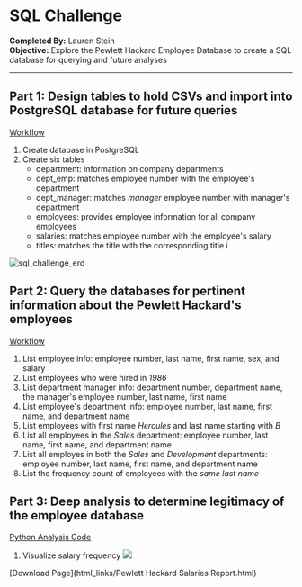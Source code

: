 # SQL Challenge
**Completed By:** Lauren Stein\
**Objective:** Explore the Pewlett Hackard Employee Database to create a SQL database for querying and future analyses

---

## Part 1: Design tables to hold CSVs and import into PostgreSQL database for future queries
[Workflow](sql_files/PH_schema.sql)
1. Create database in PostgreSQL 
2. Create six tables
    - department: information on company departments
    - dept_emp: matches employee number with the employee's department
    - dept_manager: matches *manager* employee number with manager's department
    - employees: provides employee information for all company employees
    - salaries: matches employee number with the employee's salary
    - titles: matches the title with the corresponding title i

![sql_challenge_erd](https://user-images.githubusercontent.com/47579642/90301349-552c7580-de6d-11ea-89b7-c32f92b9107b.png)


## Part 2: Query the databases for pertinent information about the Pewlett Hackard's employees
[Workflow](sql_files/PH_query.sql)
1. List employee info: employee number, last name, first name, sex, and salary
2. List employees who were hired in *1986*
3. List department manager info: department number, department name, the manager's employee number, last name, first name
4. List employee's department info: employee number, last name, first name, and department name
5. List employees with first name *Hercules* and last name starting with *B*
6. List all employees in the *Sales* department: employee number, last name, first name, and department name
7. List all employes in both the *Sales* and *Development* departments: employee number, last name, first name, and department name
8. List the frequency count of employees with the *same last name*


## Part 3: Deep analysis to determine legitimacy of the employee database
[Python Analysis Code](sql_challenge_lms.ipynb)
1. Visualize salary frequency
![]("/images/salary_freq.png")

[Download Page](html_links/Pewlett Hackard Salaries Report.html)
